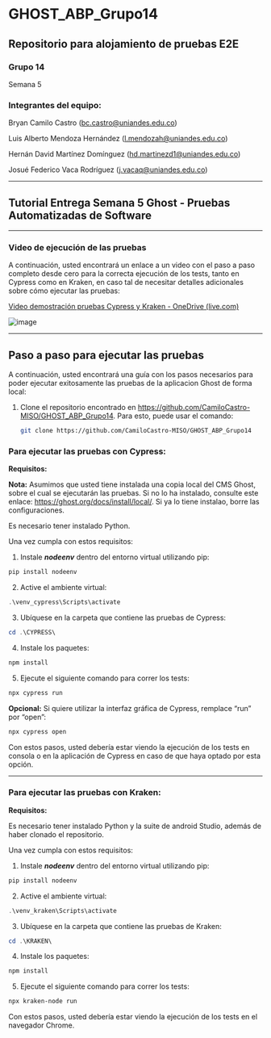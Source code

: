 # GHOST_ABP_Grupo14

## Repositorio para alojamiento de pruebas E2E


### Grupo 14
Semana 5

### Integrantes del equipo:

Bryan Camilo Castro ([bc.castro@uniandes.edu.co](mailto:bc.castro@uniandes.edu.co))

Luis Alberto Mendoza Hernández ([l.mendozah@uniandes.edu.co](mailto:l.mendozah@uniandes.edu.co))

Hernán David Martínez Domínguez ([hd.martinezd1@uniandes.edu.co](mailto:hd.martinezd1@uniandes.edu.co))

Josué Federico Vaca Rodríguez ([j.vacaq@uniandes.edu.co](mailto:j.vacaq@uniandes.edu.co))

_________________
## Tutorial Entrega Semana 5 Ghost - Pruebas Automatizadas de Software
_________________

### Video de ejecución de las pruebas

A continuación, usted encontrará un enlace a un video con el paso a paso completo desde cero para la correcta ejecución de los tests, tanto en Cypress como en Kraken, en caso tal de necesitar detalles adicionales sobre cómo ejecutar las pruebas:

[Video demostración pruebas Cypress y Kraken - OneDrive (live.com)](https://onedrive.live.com/?id=644491BD15A40DEC%21447518&cid=644491BD15A40DEC)

![image](https://github.com/CamiloCastro-MISO/GHOST_ABP_Grupo14/assets/142316799/da7a4301-9fbf-4ebf-a7bf-e34d8a2bca94)


______________
## Paso a paso para ejecutar las pruebas

A continuación, usted encontrará una guía con los pasos necesarios para poder ejecutar exitosamente las pruebas de la aplicacion Ghost de forma local: 

1. Clone el repositorio encontrado en  https://github.com/CamiloCastro-MISO/GHOST_ABP_Grupo14. Para esto, puede usar el comando: 
    
    ```bash
    git clone https://github.com/CamiloCastro-MISO/GHOST_ABP_Grupo14
    ```
   

### Para ejecutar las pruebas con Cypress:

**Requisitos:**

**Nota:** Asumimos que usted tiene instalada una copia local del CMS Ghost, sobre el cual se ejecutarán las pruebas. Si no lo ha instalado, consulte este enlace:
https://ghost.org/docs/install/local/. Si ya lo tiene instalao, borre las configuraciones.


Es necesario tener instalado Python.

Una vez cumpla con estos requisitos:

1. Instale ***nodeenv*** dentro del entorno virtual utilizando pip:

```powershell
pip install nodeenv
```

2. Active el ambiente virtual:

```powershell
.\venv_cypress\Scripts\activate
```

3. Ubíquese en la carpeta que contiene las pruebas de Cypress:

```powershell
cd .\CYPRESS\
```

4. Instale los paquetes:

```powershell
npm install
```

5. Ejecute el siguiente comando para correr los tests:

```powershell
npx cypress run
```

**Opcional:** Si quiere utilizar la interfaz gráfica de Cypress, remplace “run” por “open”:

```powershell
npx cypress open
```

Con estos pasos, usted debería estar viendo la ejecución de los tests en consola o en la aplicación de Cypress en caso de que haya optado por esta opción.
______________________________

### Para ejecutar las pruebas con Kraken:

**Requisitos:**

Es necesario tener instalado Python y la suite de android Studio, además de haber clonado el repositorio.

Una vez cumpla con estos requisitos:

1. Instale ***nodeenv*** dentro del entorno virtual utilizando pip:

```powershell
pip install nodeenv
```

2. Active el ambiente virtual:

```powershell
.\venv_kraken\Scripts\activate
```

3. Ubíquese en la carpeta que contiene las pruebas de Kraken:

```powershell
cd .\KRAKEN\
```

4. Instale los paquetes:

```powershell
npm install
```

5. Ejecute el siguiente comando para correr los tests:

```powershell
npx kraken-node run
```

Con estos pasos, usted debería estar viendo la ejecución de los tests en el navegador Chrome.
